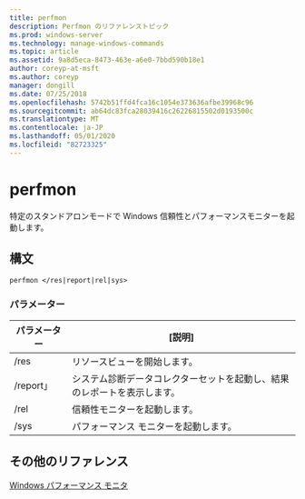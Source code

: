```yaml
---
title: perfmon
description: Perfmon のリファレンストピック
ms.prod: windows-server
ms.technology: manage-windows-commands
ms.topic: article
ms.assetid: 9a8d5eca-8473-463e-a6e0-7bbd590b18e1
author: coreyp-at-msft
ms.author: coreyp
manager: dongill
ms.date: 07/25/2018
ms.openlocfilehash: 5742b51ffd4fca16c1054e373636afbe39968c96
ms.sourcegitcommit: ab64dc83fca28039416c26226815502d0193500c
ms.translationtype: MT
ms.contentlocale: ja-JP
ms.lasthandoff: 05/01/2020
ms.locfileid: "82723325"
---
```

# <a name="perfmon"></a>perfmon

特定のスタンドアロンモードで Windows 信頼性とパフォーマンスモニターを起動します。

## <a name="syntax"></a>構文

```
perfmon </res|report|rel|sys>
```

### <a name="parameters"></a>パラメーター

|パラメーター|[説明]|
|---------|-----------|
|/res|リソースビューを開始します。|
|/report」|システム診断データコレクターセットを起動し、結果のレポートを表示します。|
|/rel|信頼性モニターを起動します。|
|/sys|パフォーマンス モニターを起動します。|

## <a name="additional-references"></a>その他のリファレンス

[Windows パフォーマンス モニタ](https://docs.microsoft.com/previous-versions/windows/it-pro/windows-server-2008-R2-and-2008/cc749154(v%3dws.11))
